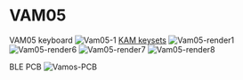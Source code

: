 # VAM05
VAM05 keyboard
![Vam05-1](https://github.com/user-attachments/assets/fcd82e2c-0d48-4d0b-b354-57c74ad60753)
[KAM keysets](https://yuzukeycaps.com/c/39a9532a-d1c5-4887-9ed3-63e4ad65b7fd)
![Vam05-render1](https://github.com/user-attachments/assets/42ce3c60-f0ef-4eb0-91e2-54df2f6e70b6)
![Vam05-render6](https://github.com/user-attachments/assets/40924a31-37f7-4a70-b6a9-1ffc74bd4f10)
![Vam05-render7](https://github.com/user-attachments/assets/fc23ccc0-1f3e-4754-831e-e75627a5d65c)
![Vam05-render8](https://github.com/user-attachments/assets/d1bbdb1a-9385-45c5-a225-f1f4789a75b4)

BLE PCB
![Vamos-PCB](https://github.com/user-attachments/assets/1c101c14-25ae-4fa8-9ea5-07a872c52f03)
